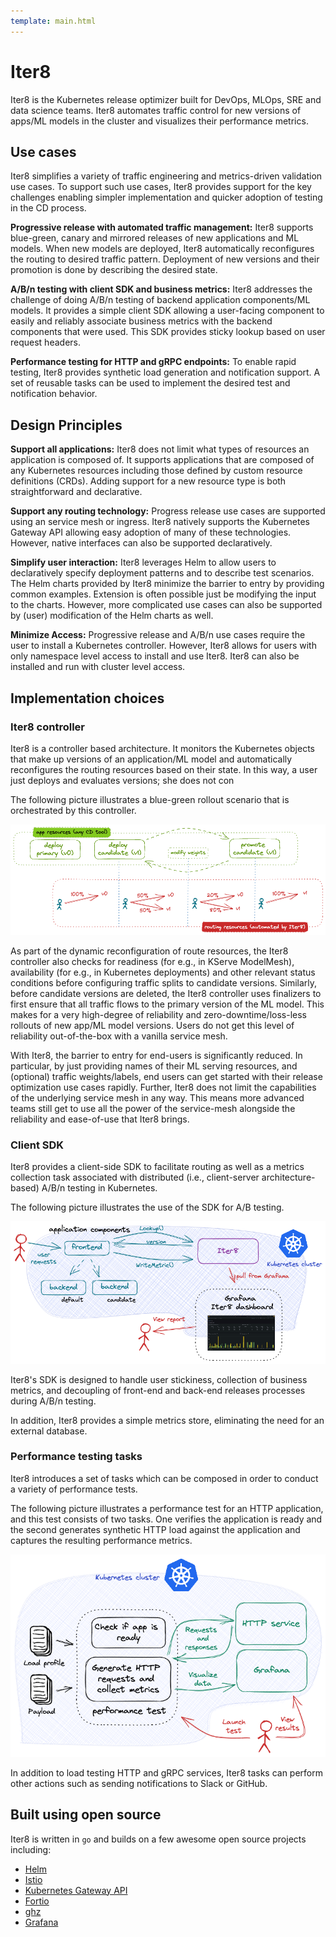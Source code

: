 ```yaml
---
template: main.html
---
```


# Iter8
Iter8 is the Kubernetes release optimizer built for DevOps, MLOps, SRE and data science teams. Iter8 automates traffic control for new versions of apps/ML models in the cluster and visualizes their performance metrics.

## Use cases

Iter8 simplifies a variety of traffic engineering and metrics-driven validation use cases. To support such use cases, Iter8 provides support for the key challenges enabling simpler implementation and quicker adoption of testing in the CD process.

**Progressive release with automated traffic management:** Iter8 supports blue-green, canary and mirrored releases of new applications and ML models. When new models are deployed, Iter8 automatically reconfigures the routing to desired traffic pattern. Deployment of new versions and their promotion is done by describing the desired state.

**A/B/n testing with client SDK and business metrics:** Iter8 addresses the challenge of doing A/B/n testing of backend application components/ML models. It provides a simple client SDK allowing a user-facing component to easily and reliably associate business metrics with the backend components that were used. This SDK provides sticky lookup based on user request headers.

**Performance testing for HTTP and gRPC endpoints:** To enable rapid testing, Iter8 provides synthetic load generation and notification support. A set of reusable tasks can be used to implement the desired test and notification behavior.

## Design Principles

**Support all applications:** Iter8 does not limit what types of resources an application is composed of. It supports applications that are composed of any Kubernetes resources including those defined by custom resource definitions (CRDs). Adding support for a new resource type is both straightforward and declarative.

**Support any routing technology:** Progress release use cases are supported using an service mesh or ingress. Iter8 natively supports the Kubernetes Gateway API allowing easy adoption of many of these technologies. However, native interfaces can also be supported declaratively.

**Simplify user interaction:** Iter8 leverages Helm to allow users to declaratively specify deployment patterns and to describe test scenarios. The Helm charts provided by Iter8 minimize the barrier to entry by providing common examples. Extension is often possible just be modifying the input to the charts. However, more complicated use cases can also be supported by (user) modification of the Helm charts as well.

**Minimize Access:** Progressive release and A/B/n use cases require the user to install a Kubernetes controller. However, Iter8 allows for users with only namespace level access to install and use Iter8. Iter8 can also be installed and run with cluster level access.

## Implementation choices

### Iter8 controller

Iter8 is a controller based architecture. It monitors the Kubernetes objects that make up versions of an application/ML model and automatically reconfigures the routing resources based on their state. In this way, a user just deploys and evaluates versions; she does not con

The following picture illustrates a blue-green rollout scenario that is orchestrated by this controller.

![Blue-green](../tutorials/images/blue-green.png)

As part of the dynamic reconfiguration of route resources, the Iter8 controller also checks for readiness (for e.g., in KServe ModelMesh), availability (for e.g., in Kubernetes deployments) and other relevant status conditions before configuring traffic splits to candidate versions. Similarly, before candidate versions are deleted, the Iter8 controller uses finalizers to first ensure that all traffic flows to the primary version of the ML model. This makes for a very high-degree of reliability and zero-downtime/loss-less rollouts of new app/ML model versions. Users do not get this level of reliability out-of-the-box with a vanilla service mesh.

With Iter8, the barrier to entry for end-users is significantly reduced. In particular, by just providing names of their ML serving resources, and (optional) traffic weights/labels, end users can get started with their release optimization use cases rapidly. Further, Iter8 does not limit the capabilities of the underlying service mesh in any way. This means more advanced teams still get to use all the power of the service-mesh alongside the reliability and ease-of-use that Iter8 brings.

### Client SDK

Iter8 provides a client-side SDK to facilitate routing as well as a metrics collection task associated with distributed (i.e., client-server architecture-based) A/B/n testing in Kubernetes. 

The following picture illustrates the use of the SDK for A/B testing.

![A/B testing](../tutorials/images/abn.png)

Iter8's SDK is designed to handle user stickiness, collection of business metrics, and decoupling of front-end and back-end releases processes during A/B/n testing.

In addition, Iter8 provides a simple metrics store, eliminating the need for an external database.

### Performance testing tasks

Iter8 introduces a set of tasks which can be composed in order to conduct a variety of performance tests.

The following picture illustrates a performance test for an HTTP application, and this test consists of two tasks. One verifies the application is ready and the second generates synthetic HTTP load against the application and captures the resulting performance metrics.

![Iter8 performance test](images/kubernetesusage.png)

In addition to load testing HTTP and gRPC services, Iter8 tasks can perform other actions such as sending notifications to Slack or GitHub.

## Built using open source

Iter8 is written in `go` and builds on a few awesome open source projects including:

- [Helm](https://helm.sh)
- [Istio](https://istio.io)
- [Kubernetes Gateway API](https://gateway-api.sigs.k8s.io/)
- [Fortio](https://github.com/fortio/fortio)
- [ghz](https://ghz.sh)
- [Grafana](https://grafana.com/)

